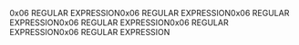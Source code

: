 0x06 REGULAR EXPRESSION0x06 REGULAR EXPRESSION0x06 REGULAR EXPRESSION0x06 REGULAR EXPRESSION0x06 REGULAR EXPRESSION0x06 REGULAR EXPRESSION
